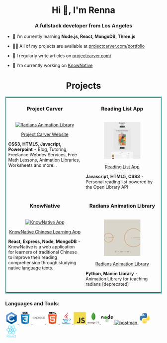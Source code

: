 <h1 align="center">Hi 👋, I'm Renna</h1>
<h3 align="center">A fullstack developer from Los Angeles</h3>

- 🌱 I’m currently learning **Node.js, React, MongoDB, Three.js**

- 👨‍💻 All of my projects are available at [projectcarver.com/portfolio](https://www.projectcarver.com/portfolio)

- 📝 I regularly write articles on [projectcarver.com/](https://www.projectcarver.com/)

- 🚧 I'm currently working on [KnowNative](https://github.com/AbigailDawson/knownative)

<h1 align="center">Projects</h1>

<table bordercolor="#66b2b2">
  <tr>
    <td width="50%" valign="top" align="center">
      <h3 align="center">Project Carver</h3>
        <br />
      <a target="_blank" href="https://www.projectcarver.com">
            <img src="https://github.com/rennacarver/rennacarver/blob/main/Project%20Carver.gif?raw=true" width="50%"  alt="Radians Animation Library"/>
        </a>
          <br />
          <p align="center">
            <a align="center" href="https://www.projectcarver.com" target="_blank">Project Carver Website</a>
          </p>
        <p align="left"><strong>CSS3, HTML5, Javscript, Powerpoint</strong> - Blog, Tutoring, Freelance Webdev Services, Free Math Lessons, Animation Libraries, Worksheets and more...</p>
    </td>
  <td width="50%" valign="top" align="center">
      <h3 align="center">Reading List App</h3>
        <br />
        <a target="_blank" href="https://github.com/rennacarver/Reading-List-App">
          <img src="https://github.com/rennacarver/rennacarver/blob/main/Reading-List-App_medium.gif?raw=true" width="50%"  alt="Reading List App"/>
        </a>
        <br />
        <p align="center">
            <a align="center" href="https://github.com/rennacarver/Reading-List-App" target="_blank">Reading List App</a>
          </p>
        <p align="left"><strong>Javascript, HTML5, CSS3</strong> - Personal reading list powered by the Open Library API</p>
    </td>
  </tr>
  <tr>
    <td width="50%" valign="top" align="center">
      <h3 align="center">KnowNative</h3>
        <br />
      <a target="_blank" href="https://github.com/AbigailDawson/knownative">
            <img src="https://github.com/user-attachments/assets/b17ad415-e0c4-4749-b725-8610684d95e2" width="50%"  alt="KnowNative App"/>
        </a>
          <br />
          <p align="center">
          <a align="center" href="https://github.com/AbigailDawson/knownative" target="_blank">KnowNative Chinese Learning App</a>
  </a>
      </p>
        <p align="left"><strong>React, Express, Node, MongoDB</strong> - KnowNative is a web application for learners of traditional Chinese to improve their reading comprehension through studying native language texts.</p>
    </td>
  <td width="50%" valign="top" align="center">
      <h3 align="center">Radians Animation Library</h3>
        <br />
      <a target="_blank" href="https://github.com/rennacarver/ManimRadiansAnimationLibrary">
            <img src="https://github.com/rennacarver/rennacarver/blob/main/Radians%20Animation%20Library.gif?raw=true" width="50%"  alt="Radians Animation Library"/>
        </a>
          <br />
          <p align="center">
          <a align="center" href="https://github.com/rennacarver/ManimRadiansAnimationLibrary" target="_blank">Radians Animation Library</a>
  </a>
      </p>
        <p align="left"><strong>Python, Manim Library</strong> - Animation Library for teaching radians [deprecated]</p>
    </td>
  </tr>
</table>

<h3 align="left">Languages and Tools:</h3>
<p align="left"> <a href="https://www.cprogramming.com/" target="_blank" rel="noreferrer"> <img src="https://raw.githubusercontent.com/devicons/devicon/master/icons/c/c-original.svg" alt="c" width="40" height="40"/> </a> <a href="https://www.w3schools.com/css/" target="_blank" rel="noreferrer"> <img src="https://raw.githubusercontent.com/devicons/devicon/master/icons/css3/css3-original-wordmark.svg" alt="css3" width="40" height="40"/> </a> <a href="https://expressjs.com" target="_blank" rel="noreferrer"> <img src="https://raw.githubusercontent.com/devicons/devicon/master/icons/express/express-original-wordmark.svg" alt="express" width="40" height="40"/> </a> <a href="https://www.w3.org/html/" target="_blank" rel="noreferrer"> <img src="https://raw.githubusercontent.com/devicons/devicon/master/icons/html5/html5-original-wordmark.svg" alt="html5" width="40" height="40"/> </a> <a href="https://www.java.com" target="_blank" rel="noreferrer"> <img src="https://raw.githubusercontent.com/devicons/devicon/master/icons/java/java-original.svg" alt="java" width="40" height="40"/> </a> <a href="https://developer.mozilla.org/en-US/docs/Web/JavaScript" target="_blank" rel="noreferrer"> <img src="https://raw.githubusercontent.com/devicons/devicon/master/icons/javascript/javascript-original.svg" alt="javascript" width="40" height="40"/> </a> <a href="https://www.mongodb.com/" target="_blank" rel="noreferrer"> <img src="https://raw.githubusercontent.com/devicons/devicon/master/icons/mongodb/mongodb-original-wordmark.svg" alt="mongodb" width="40" height="40"/> </a> <a href="https://nodejs.org" target="_blank" rel="noreferrer"> <img src="https://raw.githubusercontent.com/devicons/devicon/master/icons/nodejs/nodejs-original-wordmark.svg" alt="nodejs" width="40" height="40"/> </a> <a href="https://postman.com" target="_blank" rel="noreferrer"> <img src="https://www.vectorlogo.zone/logos/getpostman/getpostman-icon.svg" alt="postman" width="40" height="40"/> </a> <a href="https://www.python.org" target="_blank" rel="noreferrer"> <img src="https://raw.githubusercontent.com/devicons/devicon/master/icons/python/python-original.svg" alt="python" width="40" height="40"/> </a> <a href="https://reactjs.org/" target="_blank" rel="noreferrer"> <img src="https://raw.githubusercontent.com/devicons/devicon/master/icons/react/react-original-wordmark.svg" alt="react" width="40" height="40"/> </a> </p>
